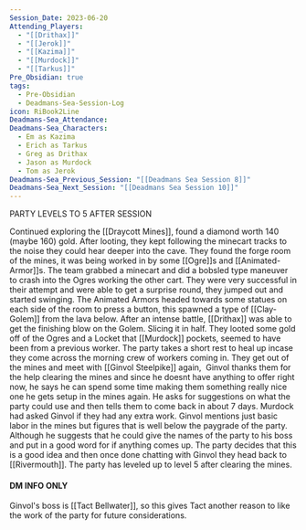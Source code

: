 ```yaml
---
Session_Date: 2023-06-20
Attending_Players:
  - "[[Drithax]]"
  - "[[Jerok]]"
  - "[[Kazima]]"
  - "[[Murdock]]"
  - "[[Tarkus]]"
Pre_Obsidian: true
tags:
  - Pre-Obsidian
  - Deadmans-Sea-Session-Log
icon: RiBook2Line
Deadmans-Sea_Attendance: 
Deadmans-Sea_Characters:
  - Em as Kazima
  - Erich as Tarkus
  - Greg as Drithax
  - Jason as Murdock
  - Tom as Jerok
Deadmans-Sea_Previous_Session: "[[Deadmans Sea Session 8]]"
Deadmans-Sea_Next_Session: "[[Deadmans Sea Session 10]]"
---
```

PARTY LEVELS TO 5 AFTER SESSION

Continued exploring the [[Draycott Mines]], found a diamond worth 140 (maybe 160) gold. After looting, they kept following the minecart tracks to the noise they could hear deeper into the cave. They found the forge room of the mines, it was being worked in by some [[Ogre]]s and [[Animated-Armor]]s. The team grabbed a minecart and did a bobsled type maneuver to crash into the Ogres working the other cart. They were very successful in their attempt and were able to get a surprise round, they jumped out and started swinging. The Animated Armors headed towards some statues on each side of the room to press a button, this spawned a type of [[Clay-Golem]] from the lava below. After an intense battle, [[Drithax]] was able to get the finishing blow on the Golem. Slicing it in half. They looted some gold off of the Ogres and a Locket that [[Murdock]] pockets, seemed to have been from a previous worker. The party takes a short rest to heal up incase they come across the morning crew of workers coming in. They get out of the mines and meet with [[Ginvol Steelpike]] again,  Ginvol thanks them for the help clearing the mines and since he doesnt have anything to offer right now, he says he can spend some time making them something really nice one he gets setup in the mines again. He asks for suggestions on what the party could use and then tells them to come back in about 7 days. Murdock had asked Ginvol if they had any extra work. Ginvol mentions just basic labor in the mines but figures that is well below the paygrade of the party. Although he suggests that he could give the names of the party to his boss and put in a good word for if anything comes up. The party decides that this is a good idea and then once done chatting with Ginvol they head back to [[Rivermouth]]. The party has leveled up to level 5 after clearing the mines.




#### DM INFO ONLY
Ginvol's boss is [[Tact Bellwater]], so this gives Tact another reason to like the work of the party for future considerations.